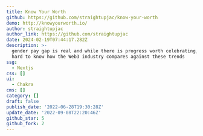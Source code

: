 ```yaml
---
title: Know Your Worth
github: https://github.com/straightupjac/know-your-worth
demo: http://knowyourworth.io/
author: straightupjac
author_link: https://github.com/straightupjac
date: 2024-02-19T07:44:17.282Z
description: >-
  gender pay gap is real and while there is progress worth celebrating, it's
  hard to know how the Web3 industry compares against these trends
ssg:
  - Nextjs
css: []
ui:
  - Chakra
cms: []
category: []
draft: false
publish_date: '2022-06-28T19:30:28Z'
update_date: '2022-09-08T22:20:46Z'
github_star: 5
github_fork: 2
---
```

